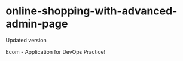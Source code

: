 # online-shopping-with-advanced-admin-page
Updated version

Ecom - Application for DevOps Practice!

